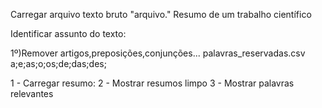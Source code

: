 Carregar arquivo texto bruto "arquivo."
Resumo de um trabalho científico

Identificar assunto do texto:

1º)Remover artigos,preposições,conjunções...
    palavras_reservadas.csv
        a;e;as;o;os;de;das;des;

1 - Carregar resumo:
2 - Mostrar resumos limpo
3 - Mostrar palavras relevantes